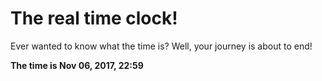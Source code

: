 # The real time clock!

Ever wanted to know what the time is? Well, your journey is about to end!

**The time is Nov 06, 2017, 22:59**